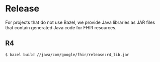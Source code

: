 # Release

For projects that do not use Bazel, we provide Java libraries as JAR files that
contain generated Java code for FHIR resources.

## R4

```
$ bazel build //java/com/google/fhir/release:r4_lib.jar
```
